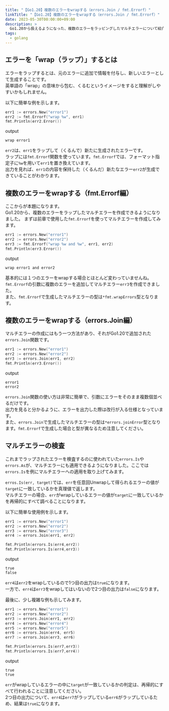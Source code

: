 ```yaml
---
title: "【Go1.20】複数のエラーをwrapする（errors.Join / fmt.Errorf）"
linkTitle: "【Go1.20】複数のエラーをwrapする（errors.Join / fmt.Errorf）"
date: 2023-05-30T00:00:00+09:00
description: >
  Go1.20から扱えるようになった、複数のエラーをラッピングしたマルチエラーについて紹介します。
tags:
  - golang
---
```


## エラーを「wrap（ラップ）」するとは
エラーをラップするとは、元のエラーに追加で情報を付与し、新しいエラーとして生成することです。  
英単語の「wrap」の意味から包む、くるむというイメージをすると理解がしやすいかもしれません。

以下に簡単な例を示します。
```go
err1 := errors.New("error1")
err2 := fmt.Errorf("wrap %w", err1)
fmt.Println(err2.Error())
```
output
```
wrap error1
```
`err2`は、`err1`をラップして（くるんで）新たに生成されたエラーです。  
ラップには`fmt.Errorf`関数を使っています。`fmt.Errorf`では、フォーマット指定子に`%w`を用いて`err1`を置き換えています。  
出力を見れば、`err1`の内容を保持した（くるんだ）新たなエラー`err2`が生成できていることがわかります。

## 複数のエラーをwrapする（fmt.Errorf編）
ここからが本題になります。  
Go1.20から、複数のエラーをラップしたマルチエラーを作成できるようになりました。 
まずは前章で使用した`fmt.Errorf`を使ってマルチエラーを作成してみます。
```go
err1 := errors.New("error1")
err2 := errors.New("error2")
err3 := fmt.Errorf("wrap %w and %w", err1, err2)
fmt.Println(err3.Error())
```
output
```
wrap error1 and error2
```

基本的には１つのエラーをwrapする場合とほとんど変わっていませんね。  
`fmt.Errorf`の引数に複数のエラーを追加してマルチエラー`err3`を作成できました。  
また、`fmt.Errorf`で生成したマルチエラーの型は`*fmt.wrapErrors`型となります。

## 複数のエラーをwrapする（errors.Join編）
マルチエラーの作成にはもう一つ方法があり、それがGo1.20で追加された`errors.Join`関数です。 
```go
err1 := errors.New("error1")
err2 := errors.New("error2")
err3 := errors.Join(err1, err2)
fmt.Println(err3.Error())
``` 
output
```
error1
error2
```
`errors.Join`関数の使い方は非常に簡単で、引数にエラーをそのまま複数個並べるだけです。  
出力を見ると分かるように、エラーを出力した際は改行が入る仕様となっています。  
また、`errors.Join`で生成したマルチエラーの型は`*errors.joinError`型となります。`fmt.Errorf`で生成した場合と型が異なるため注意してください。

## マルチエラーの検査
これまでラップされたエラーを検査するのに使われていた`errors.Is`や`errors.As`が、マルチエラーにも適用できるようになりました。ここでは`errors.Is`を例にマルチエラーへの適用を取り上げてみます。

`erros.Is(err, target)`では、`err`を任意回Unwrapして得られるエラーの値が`target`に一致しているかを真理値で返します。    
マルチエラーの場合、`err`がwrapしているエラーの値が`target`に一致しているかを再帰的にすべて調べることになります。  

以下に簡単な使用例を示します。
```go
err1 := errors.New("error1")
err2 := errors.New("error2")
err3 := errors.New("error3")
err4 := errors.Join(err1, err2)

fmt.Println(errors.Is(err4,err2))
fmt.Println(errors.Is(err4,err3))
```
output
```
true
false
```

`err4`は`err2`をwrapしているので1つ目の出力は`true`になります。  
一方で、`err4`は`err3`をwrapしてはいないので2つ目の出力は`false`になります。  

最後に、少し複雑な例も示してみます。
```go
err1 := errors.New("error1")
err2 := errors.New("error2")
err3 := errors.Join(err1, err2)
err4 := errors.New("error4")
err5 := errors.New("error5")
err6 := errors.Join(err4, err5)
err7 := errors.Join(err3, err6)

fmt.Println(errors.Is(err7,err3))
fmt.Println(errors.Is(err7,err4))
```
output
```
true
true
```

`err`がwrapしているエラーの中に`target`が一致しているかの判定は、再帰的にすべて行われることに注意してください。  
2つ目の出力について、`err4`は`err7`がラップしている`err6`がラップしているため、結果は`true`になります。
